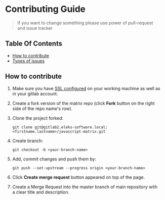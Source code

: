 # Contributing Guide

> If you want to change something please use power of pull-request and issue tracker

## Table Of Contents

- [How to contribute](#how-to-contribute)
- [Types of issues](#types-of-issues)

## How to contribute

1. Make sure you have [SSL configured](https://docs.github.com/en/authentication/connecting-to-github-with-ssh/generating-a-new-ssh-key-and-adding-it-to-the-ssh-agent) on your working machine as well as in your gitlab account.

1. Create a fork version of the matrix repo (click **Fork** button on the right side of the repo name's row).

1. Clone the project forked:
   ```
   git clone git@gitlab2.eleks-software.local:<firstname.lastname>/javascript-matrix.git
   ```
1. Create branch:
   ```
   git checkout -b <your-branch-name>
   ```
1. Add, commit changes and push them by:
   ```
   git push --set-upstream --progress origin <your-branch-name>
   ```
1. Click **Create merge request** button appeared on top of the page.

1. Create a Merge Request into the master branch of main repository with a clear title and description.
